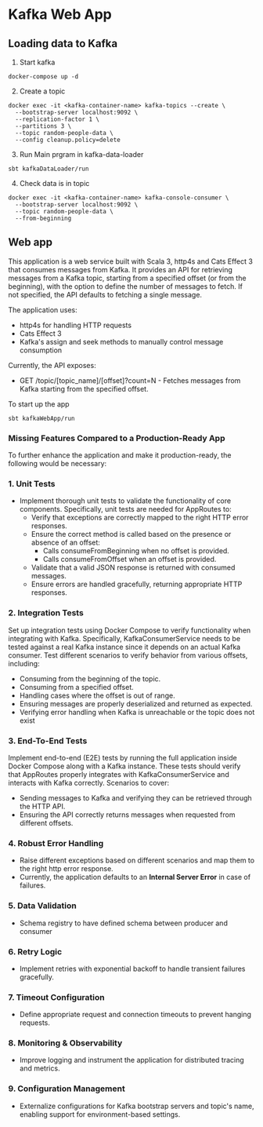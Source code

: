 # Kafka Web App

## Loading data to Kafka
1. Start kafka 
```shell
docker-compose up -d
```

2. Create a topic
```shell
docker exec -it <kafka-container-name> kafka-topics --create \
  --bootstrap-server localhost:9092 \
  --replication-factor 1 \
  --partitions 3 \
  --topic random-people-data \
  --config cleanup.policy=delete
``` 

3. Run Main prgram in kafka-data-loader 
```shell
sbt kafkaDataLoader/run
```

4. Check data is in topic
```
docker exec -it <kafka-container-name> kafka-console-consumer \
  --bootstrap-server localhost:9092 \
  --topic random-people-data \
  --from-beginning
```

## Web app
This application is a web service built with Scala 3, http4s and Cats Effect 3 that consumes messages from Kafka. 
It provides an API for retrieving messages from a Kafka topic, starting from a specified offset (or from the beginning), with the option to define the number of messages to fetch. If not specified, the API defaults to fetching a single message.

The application uses:
- http4s for handling HTTP requests
- Cats Effect 3
- Kafka's assign and seek methods to manually control message consumption

Currently, the API exposes:
- GET /topic/[topic_name]/[offset]?count=N - Fetches messages from Kafka starting from the specified offset.

To start up the app
```shell
sbt kafkaWebApp/run
```

### Missing Features Compared to a Production-Ready App
To further enhance the application and make it production-ready, the following would be necessary:  

### **1. Unit Tests**  
- Implement thorough unit tests to validate the functionality of core components. Specifically, unit tests are needed for AppRoutes to:
  - Verify that exceptions are correctly mapped to the right HTTP error responses.
  - Ensure the correct method is called based on the presence or absence of an offset:
    - Calls consumeFromBeginning when no offset is provided.
    - Calls consumeFromOffset when an offset is provided.
  - Validate that a valid JSON response is returned with consumed messages.
  - Ensure errors are handled gracefully, returning appropriate HTTP responses.

### **2. Integration Tests**  
Set up integration tests using Docker Compose to verify functionality when integrating with Kafka. Specifically, KafkaConsumerService needs to be tested against a real Kafka instance since it depends on an actual Kafka consumer.
Test different scenarios to verify behavior from various offsets, including:
- Consuming from the beginning of the topic.
- Consuming from a specified offset.
- Handling cases where the offset is out of range.
- Ensuring messages are properly deserialized and returned as expected.
- Verifying error handling when Kafka is unreachable or the topic does not exist

### **3. End-To-End Tests** 
Implement end-to-end (E2E) tests by running the full application inside Docker Compose along with a Kafka instance.
These tests should verify that AppRoutes properly integrates with KafkaConsumerService and interacts with Kafka correctly.
Scenarios to cover:
- Sending messages to Kafka and verifying they can be retrieved through the HTTP API.
- Ensuring the API correctly returns messages when requested from different offsets.

### **4. Robust Error Handling**  
- Raise different exceptions based on different scenarios and map them to the right http error response.  
- Currently, the application defaults to an **Internal Server Error** in case of failures.  

### **5. Data Validation**  
- Schema registry to have defined schema between producer and consumer

### **6. Retry Logic**  
- Implement retries with exponential backoff to handle transient failures gracefully.  

### **7. Timeout Configuration**  
- Define appropriate request and connection timeouts to prevent hanging requests.  

### **8. Monitoring & Observability**  
- Improve logging and instrument the application for distributed tracing and metrics.  

### **9. Configuration Management**  
- Externalize configurations for Kafka bootstrap servers and topic's name, enabling support for environment-based settings.  
